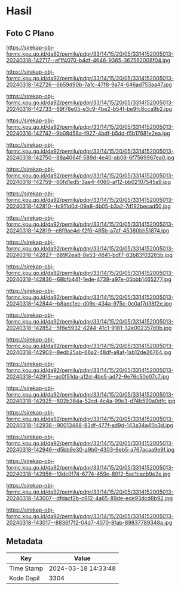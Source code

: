 # Hasil

## Foto C Plano

https://sirekap-obj-formc.kpu.go.id/da92/pemilu/pdpr/33/14/15/20/05/3314152005013-20240318-142717--af1f4070-b4df-4646-9365-362562008f04.jpg

https://sirekap-obj-formc.kpu.go.id/da92/pemilu/pdpr/33/14/15/20/05/3314152005013-20240318-142726--6b59d90b-7a1c-47f8-9a74-646ad753aa47.jpg

https://sirekap-obj-formc.kpu.go.id/da92/pemilu/pdpr/33/14/15/20/05/3314152005013-20240318-142733--69f78e05-e3c9-4be2-b54f-be9fc8cca9b2.jpg

https://sirekap-obj-formc.kpu.go.id/da92/pemilu/pdpr/33/14/15/20/05/3314152005013-20240318-142742--9b08d58a-f927-4bdf-b5dd-f5b17681e2ea.jpg

https://sirekap-obj-formc.kpu.go.id/da92/pemilu/pdpr/33/14/15/20/05/3314152005013-20240318-142750--88a4064f-589d-4e40-ab08-6f7569967ea0.jpg

https://sirekap-obj-formc.kpu.go.id/da92/pemilu/pdpr/33/14/15/20/05/3314152005013-20240318-142759--60fd1ed5-3ae4-4060-af12-bb02107545a9.jpg

https://sirekap-obj-formc.kpu.go.id/da92/pemilu/pdpr/33/14/15/20/05/3314152005013-20240318-142810--fc911d0d-09a8-4b05-b3a2-7d192becad50.jpg

https://sirekap-obj-formc.kpu.go.id/da92/pemilu/pdpr/33/14/15/20/05/3314152005013-20240318-142819--e8f9ae4d-f2f6-485b-a7af-45380bb51874.jpg

https://sirekap-obj-formc.kpu.go.id/da92/pemilu/pdpr/33/14/15/20/05/3314152005013-20240318-142827--689f2ea8-8e53-4641-bdf7-83b83f03265b.jpg

https://sirekap-obj-formc.kpu.go.id/da92/pemilu/pdpr/33/14/15/20/05/3314152005013-20240318-142836--68bfb441-1ede-4739-a97e-05bbb1465277.jpg

https://sirekap-obj-formc.kpu.go.id/da92/pemilu/pdpr/33/14/15/20/05/3314152005013-20240318-142844--b8aec1ec-d09c-434a-975c-0c0a17d38f2e.jpg

https://sirekap-obj-formc.kpu.go.id/da92/pemilu/pdpr/33/14/15/20/05/3314152005013-20240318-142852--5f8e5932-4244-41c1-9181-32e002357d0b.jpg

https://sirekap-obj-formc.kpu.go.id/da92/pemilu/pdpr/33/14/15/20/05/3314152005013-20240318-142903--8edb25ab-66a2-48df-a8af-1ab12de26764.jpg

https://sirekap-obj-formc.kpu.go.id/da92/pemilu/pdpr/33/14/15/20/05/3314152005013-20240318-142915--ac0f51da-a12d-4be5-ad72-9e76c50e07c7.jpg

https://sirekap-obj-formc.kpu.go.id/da92/pemilu/pdpr/33/14/15/20/05/3314152005013-20240318-142925--802b364a-52cd-4c4a-99e3-d74b590a0dfc.jpg

https://sirekap-obj-formc.kpu.go.id/da92/pemilu/pdpr/33/14/15/20/05/3314152005013-20240318-142936--90013488-83df-477f-ad9d-143a34a45b3d.jpg

https://sirekap-obj-formc.kpu.go.id/da92/pemilu/pdpr/33/14/15/20/05/3314152005013-20240318-142946--d5bb9e30-a9b0-4303-9eb5-a767acaa9e9f.jpg

https://sirekap-obj-formc.kpu.go.id/da92/pemilu/pdpr/33/14/15/20/05/3314152005013-20240318-142956--13dc0f74-6774-459e-80f2-5ac1cacb9e2e.jpg

https://sirekap-obj-formc.kpu.go.id/da92/pemilu/pdpr/33/14/15/20/05/3314152005013-20240318-143007--dfdacf2b-c612-4a65-89de-ede93dcd8b92.jpg

https://sirekap-obj-formc.kpu.go.id/da92/pemilu/pdpr/33/14/15/20/05/3314152005013-20240318-143017--8836f7f2-04d7-4070-8fab-89837789348a.jpg


## Metadata

| Key        | Value               |
| ---------- | ------------------- |
| Time Stamp | 2024-03-18 14:33:48 |
| Kode Dapil | 3304                |



